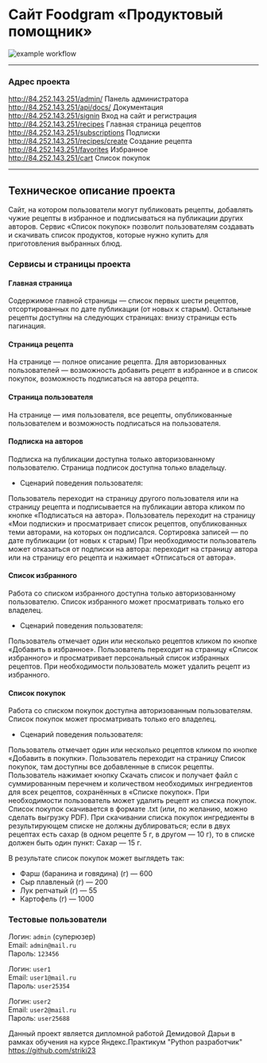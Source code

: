 # Сайт Foodgram «Продуктовый помощник»

![example workflow](https://github.com/striki23/foodgram-project-react/actions/workflows/foodgram.yml/badge.svg)

---
### **Адрес проекта**
http://84.252.143.251/admin/ Панель администратора<br>
http://84.252.143.251/api/docs/ Документация<br>
http://84.252.143.251/signin Вход на сайт и регистрация<br>
http://84.252.143.251/recipes Главная страница рецептов<br>
http://84.252.143.251/subscriptions Подписки<br>
http://84.252.143.251/recipes/create Создание рецепта<br>
http://84.252.143.251/favorites Избранное<br>
http://84.252.143.251/cart Список покупок

---
## Техническое описание проекта
Сайт, на котором пользователи могут публиковать рецепты, добавлять чужие рецепты в избранное и подписываться на публикации других авторов. Сервис «Список покупок» позволит пользователям создавать и скачивать список продуктов, которые нужно купить для приготовления выбранных блюд.


### Сервисы и страницы проекта
#### Главная страница
Содержимое главной страницы — список первых шести рецептов, отсортированных по дате публикации (от новых к старым). Остальные рецепты доступны на следующих страницах: внизу страницы есть пагинация.

#### Страница рецепта
На странице — полное описание рецепта. Для авторизованных пользователей — возможность добавить рецепт в избранное и в список покупок, возможность подписаться на автора рецепта.

#### Страница пользователя
На странице — имя пользователя, все рецепты, опубликованные пользователем и возможность подписаться на пользователя.

#### Подписка на авторов
Подписка на публикации доступна только авторизованному пользователю. Страница подписок доступна только владельцу.

- Сценарий поведения пользователя:

Пользователь переходит на страницу другого пользователя или на страницу рецепта и подписывается на публикации автора кликом по кнопке «Подписаться на автора».
Пользователь переходит на страницу «Мои подписки» и просматривает список рецептов, опубликованных теми авторами, на которых он подписался. Сортировка записей — по дате публикации (от новых к старым)
При необходимости пользователь может отказаться от подписки на автора: переходит на страницу автора или на страницу его рецепта и нажимает «Отписаться от автора».

#### Список избранного
Работа со списком избранного доступна только авторизованному пользователю. Список избранного может просматривать только его владелец.

- Сценарий поведения пользователя:

Пользователь отмечает один или несколько рецептов кликом по кнопке «Добавить в избранное».
Пользователь переходит на страницу «Список избранного» и просматривает персональный список избранных рецептов.
При необходимости пользователь может удалить рецепт из избранного.

#### Список покупок
Работа со списком покупок доступна авторизованным пользователям. Список покупок может просматривать только его владелец.

- Сценарий поведения пользователя:

Пользователь отмечает один или несколько рецептов кликом по кнопке «Добавить в покупки».
Пользователь переходит на страницу Список покупок, там доступны все добавленные в список рецепты. Пользователь нажимает кнопку Скачать список и получает файл с суммированным перечнем и количеством необходимых ингредиентов для всех рецептов, сохранённых в «Списке покупок».
При необходимости пользователь может удалить рецепт из списка покупок. Список покупок скачивается в формате .txt (или, по желанию, можно сделать выгрузку PDF).
При скачивании списка покупок ингредиенты в результирующем списке не должны дублироваться; если в двух рецептах есть сахар (в одном рецепте 5 г, в другом — 10 г), то в списке должен быть один пункт: Сахар — 15 г.

В результате список покупок может выглядеть так:

- Фарш (баранина и говядина) (г) — 600
- Сыр плавленый (г) — 200
- Лук репчатый (г) — 55
- Картофель (г) — 1000



### Тестовые пользователи
Логин: ```admin``` (суперюзер)  
Email: ```admin@mail.ru```  
Пароль: ```123456```  

Логин: ```user1```  
Email: ```user1@mail.ru```  
Пароль: ```user25354```  

Логин: ```user2```  
Email: ```user2@mail.ru```  
Пароль: ```user25688```

Данный проект является дипломной работой Демидовой Дарьи в рамках обучения на курсе Яндекс.Практикум "Python разработчик"<br>
https://github.com/striki23 <br>